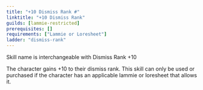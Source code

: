 ```yaml
---
title: "+10 Dismiss Rank #"
linktitle: "+10 Dismiss Rank"
guilds: [lammie-restricted]
prerequisites: []
requirements: ["Lammie or Loresheet"]
ladder: "dismiss-rank"
---
```

Skill name is interchangeable with Dismiss Rank +10

The character gains +10 to their dismiss rank. This skill can only be used or purchased if the character has an applicable lammie or loresheet that allows it.
